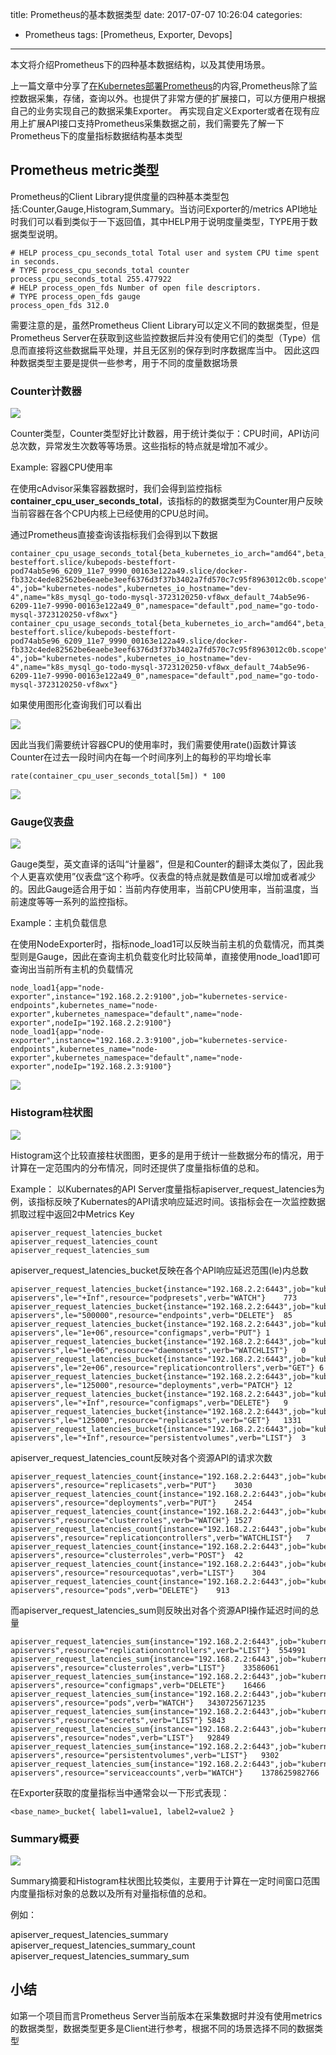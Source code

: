 title: Prometheus的基本数据类型
date: 2017-07-07 10:26:04
categories:
  - Prometheus
tags: [Prometheus, Exporter, Devops]
---

本文将介绍Prometheus下的四种基本数据结构，以及其使用场景。

<!-- more -->

上一篇文章中分享了[在Kubernetes部署Prometheus](http://yunlzheng.github.io/2017/07/04/prometheus-kubernates/)的内容,Prometheus除了监控数据采集，存储，查询以外。也提供了非常方便的扩展接口，可以方便用户根据自己的业务实现自己的数据采集Exporter。 再实现自定义Exporter或者在现有应用上扩展API接口支持Prometheus采集数据之前，我们需要先了解一下Prometheus下的度量指标数据结构基本类型

## Prometheus metric类型

Prometheus的Client Library提供度量的四种基本类型包括:Counter,Gauge,Histogram,Summary。当访问Exporter的/metrics API地址时我们可以看到类似于一下返回值，其中HELP用于说明度量类型，TYPE用于数据类型说明。

```
# HELP process_cpu_seconds_total Total user and system CPU time spent in seconds.
# TYPE process_cpu_seconds_total counter
process_cpu_seconds_total 255.477922
# HELP process_open_fds Number of open file descriptors.
# TYPE process_open_fds gauge
process_open_fds 312.0
```

需要注意的是，虽然Prometheus Client Library可以定义不同的数据类型，但是Prometheus Server在获取到这些监控数据后并没有使用它们的类型（Type）信息而直接将这些数据扁平处理，并且无区别的保存到时序数据库当中。 因此这四种数据类型主要是提供一些参考，用于不同的度量数据场景

### Counter计数器

![](http://7pn5d3.com1.z0.glb.clouddn.com/blog/prometheus_counter.jpeg)

Counter类型，Counter类型好比计数器，用于统计类似于：CPU时间，API访问总次数，异常发生次数等等场景。这些指标的特点就是增加不减少。

Example: 容器CPU使用率

在使用cAdvisor采集容器数据时，我们会得到监控指标**container_cpu_user_seconds_total**，该指标的的数据类型为Counter用户反映当前容器在各个CPU内核上已经使用的CPU总时间。

通过Prometheus直接查询该指标我们会得到以下数据

```
container_cpu_usage_seconds_total{beta_kubernetes_io_arch="amd64",beta_kubernetes_io_os="linux",container_name="mysql",cpu="cpu03",id="/kubepods.slice/kubepods-besteffort.slice/kubepods-besteffort-pod74ab5e96_6209_11e7_9990_00163e122a49.slice/docker-fb332c4ede82562be6eaebe3eef6376d3f37b3402a7fd570c7c95f8963012c0b.scope",image="docker.io/mysql@sha256:d178dffba8d81afedc251498e227607934636e06228ac63d58b72f9e9ec271a6",instance="dev-4",job="kubernetes-nodes",kubernetes_io_hostname="dev-4",name="k8s_mysql_go-todo-mysql-3723120250-vf8wx_default_74ab5e96-6209-11e7-9990-00163e122a49_0",namespace="default",pod_name="go-todo-mysql-3723120250-vf8wx"}
container_cpu_usage_seconds_total{beta_kubernetes_io_arch="amd64",beta_kubernetes_io_os="linux",container_name="mysql",cpu="cpu01",id="/kubepods.slice/kubepods-besteffort.slice/kubepods-besteffort-pod74ab5e96_6209_11e7_9990_00163e122a49.slice/docker-fb332c4ede82562be6eaebe3eef6376d3f37b3402a7fd570c7c95f8963012c0b.scope",image="docker.io/mysql@sha256:d178dffba8d81afedc251498e227607934636e06228ac63d58b72f9e9ec271a6",instance="dev-4",job="kubernetes-nodes",kubernetes_io_hostname="dev-4",name="k8s_mysql_go-todo-mysql-3723120250-vf8wx_default_74ab5e96-6209-11e7-9990-00163e122a49_0",namespace="default",pod_name="go-todo-mysql-3723120250-vf8wx"}
```

如果使用图形化查询我们可以看出

![](http://7pn5d3.com1.z0.glb.clouddn.com/blog/prometheus_cpu_counter.png)

因此当我们需要统计容器CPU的使用率时，我们需要使用rate()函数计算该Counter在过去一段时间内在每一个时间序列上的每秒的平均增长率

```
rate(container_cpu_user_seconds_total[5m]) * 100
```

![](http://7pn5d3.com1.z0.glb.clouddn.com/blog/prometheus_cpu_usgae.png)

### Gauge仪表盘

![](http://7pn5d3.com1.z0.glb.clouddn.com/blog/prometheus_guage.jpg)

Gauge类型，英文直译的话叫“计量器”，但是和Counter的翻译太类似了，因此我个人更喜欢使用”仪表盘“这个称呼。仪表盘的特点就是数值是可以增加或者减少的。因此Gauge适合用于如：当前内存使用率，当前CPU使用率，当前温度，当前速度等等一系列的监控指标。

Example：主机负载信息

在使用NodeExporter时，指标node_load1可以反映当前主机的负载情况，而其类型则是Gauge，因此在查询主机负载变化时比较简单，直接使用node_load1即可查询出当前所有主机的负载情况

```
node_load1{app="node-exporter",instance="192.168.2.2:9100",job="kubernetes-service-endpoints",kubernetes_name="node-exporter",kubernetes_namespace="default",name="node-exporter",nodeIp="192.168.2.2:9100"}
node_load1{app="node-exporter",instance="192.168.2.3:9100",job="kubernetes-service-endpoints",kubernetes_name="node-exporter",kubernetes_namespace="default",name="node-exporter",nodeIp="192.168.2.3:9100"}
```

![](http://7pn5d3.com1.z0.glb.clouddn.com/prometheus_node_load.png)

### Histogram柱状图

![](http://7pn5d3.com1.z0.glb.clouddn.com/blog/prometheus_histogram.png)

Histogram这个比较直接柱状图图，更多的是用于统计一些数据分布的情况，用于计算在一定范围内的分布情况，同时还提供了度量指标值的总和。

Example：
以Kubernates的API Server度量指标apiserver_request_latencies为例，该指标反映了Kubernates的API请求响应延迟时间。该指标会在一次监控数据抓取过程中返回2中Metrics Key

```
apiserver_request_latencies_bucket
apiserver_request_latencies_count
apiserver_request_latencies_sum
```

apiserver_request_latencies_bucket反映在各个API响应延迟范围(le)内总数

```
apiserver_request_latencies_bucket{instance="192.168.2.2:6443",job="kubernetes-apiservers",le="+Inf",resource="podpresets",verb="WATCH"}	773
apiserver_request_latencies_bucket{instance="192.168.2.2:6443",job="kubernetes-apiservers",le="500000",resource="endpoints",verb="DELETE"}	85
apiserver_request_latencies_bucket{instance="192.168.2.2:6443",job="kubernetes-apiservers",le="1e+06",resource="configmaps",verb="PUT"}	1
apiserver_request_latencies_bucket{instance="192.168.2.2:6443",job="kubernetes-apiservers",le="1e+06",resource="daemonsets",verb="WATCHLIST"}	0
apiserver_request_latencies_bucket{instance="192.168.2.2:6443",job="kubernetes-apiservers",le="2e+06",resource="replicationcontrollers",verb="GET"}	6
apiserver_request_latencies_bucket{instance="192.168.2.2:6443",job="kubernetes-apiservers",le="125000",resource="deployments",verb="PATCH"}	12
apiserver_request_latencies_bucket{instance="192.168.2.2:6443",job="kubernetes-apiservers",le="+Inf",resource="configmaps",verb="DELETE"}	9
apiserver_request_latencies_bucket{instance="192.168.2.2:6443",job="kubernetes-apiservers",le="125000",resource="replicasets",verb="GET"}	1331
apiserver_request_latencies_bucket{instance="192.168.2.2:6443",job="kubernetes-apiservers",le="+Inf",resource="persistentvolumes",verb="LIST"}	3
```

apiserver_request_latencies_count反映对各个资源API的请求次数

```
apiserver_request_latencies_count{instance="192.168.2.2:6443",job="kubernetes-apiservers",resource="replicasets",verb="PUT"}	3030
apiserver_request_latencies_count{instance="192.168.2.2:6443",job="kubernetes-apiservers",resource="deployments",verb="PUT"}	2454
apiserver_request_latencies_count{instance="192.168.2.2:6443",job="kubernetes-apiservers",resource="clusterroles",verb="WATCH"}	1527
apiserver_request_latencies_count{instance="192.168.2.2:6443",job="kubernetes-apiservers",resource="replicationcontrollers",verb="WATCHLIST"}	7
apiserver_request_latencies_count{instance="192.168.2.2:6443",job="kubernetes-apiservers",resource="clusterroles",verb="POST"}	42
apiserver_request_latencies_count{instance="192.168.2.2:6443",job="kubernetes-apiservers",resource="resourcequotas",verb="LIST"}	304
apiserver_request_latencies_count{instance="192.168.2.2:6443",job="kubernetes-apiservers",resource="pods",verb="DELETE"}	913
```

而apiserver_request_latencies_sum则反映出对各个资源API操作延迟时间的总量

```
apiserver_request_latencies_sum{instance="192.168.2.2:6443",job="kubernetes-apiservers",resource="replicationcontrollers",verb="LIST"}	554991
apiserver_request_latencies_sum{instance="192.168.2.2:6443",job="kubernetes-apiservers",resource="clusterroles",verb="LIST"}	33586061
apiserver_request_latencies_sum{instance="192.168.2.2:6443",job="kubernetes-apiservers",resource="configmaps",verb="DELETE"}	16466
apiserver_request_latencies_sum{instance="192.168.2.2:6443",job="kubernetes-apiservers",resource="pods",verb="WATCH"}	3430725671235
apiserver_request_latencies_sum{instance="192.168.2.2:6443",job="kubernetes-apiservers",resource="secrets",verb="LIST"}	5843
apiserver_request_latencies_sum{instance="192.168.2.2:6443",job="kubernetes-apiservers",resource="nodes",verb="LIST"}	92849
apiserver_request_latencies_sum{instance="192.168.2.2:6443",job="kubernetes-apiservers",resource="persistentvolumes",verb="LIST"}	9302
apiserver_request_latencies_sum{instance="192.168.2.2:6443",job="kubernetes-apiservers",resource="serviceaccounts",verb="WATCH"}	1378625982766
```

在Exporter获取的度量指标当中通常会以一下形式表现：

```
<base_name>_bucket{ label1=value1, label2=value2 }
```

### Summary概要

![](http://7pn5d3.com1.z0.glb.clouddn.com/blog/prometheus_summary.png)

Summary摘要和Histogram柱状图比较类似，主要用于计算在一定时间窗口范围内度量指标对象的总数以及所有对量指标值的总和。

例如：

apiserver_request_latencies_summary
apiserver_request_latencies_summary_count
apiserver_request_latencies_summary_sum

## 小结

如第一个项目而言Prometheus Server当前版本在采集数据时并没有使用metrics的数据类型，数据类型更多是Client进行参考，根据不同的场景选择不同的数据类型
